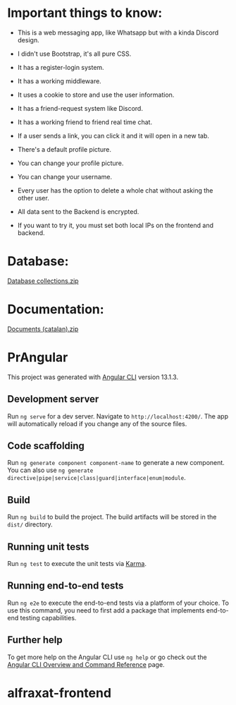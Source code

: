 # Important things to know:

- This is a web messaging app, like Whatsapp but with a kinda Discord design.
- I didn't use Bootstrap, it's all pure CSS.
- It has a register-login system.
- It has a working middleware.
- It uses a cookie to store and use the user information.
- It has a friend-request system like Discord.
- It has a working friend to friend real time chat.
- If a user sends a link, you can click it and it will open in a new tab.
- There's a default profile picture.
- You can change your profile picture.
- You can change your username.
- Every user has the option to delete a whole chat without asking the other user.
- All data sent to the Backend is encrypted.

- If you want to try it, you must set both local IPs on the frontend and backend.

# Database:

[Database collections.zip](https://github.com/Alfra-gif/alfraxat-frontend/files/9418207/Database.collections.zip)

# Documentation:

[Documents (catalan).zip](https://github.com/Alfra-gif/alfraxat-frontend/files/9508531/Documents.catalan.zip)

# PrAngular

This project was generated with [Angular CLI](https://github.com/angular/angular-cli) version 13.1.3.

## Development server

Run `ng serve` for a dev server. Navigate to `http://localhost:4200/`. The app will automatically reload if you change any of the source files.

## Code scaffolding

Run `ng generate component component-name` to generate a new component. You can also use `ng generate directive|pipe|service|class|guard|interface|enum|module`.

## Build

Run `ng build` to build the project. The build artifacts will be stored in the `dist/` directory.

## Running unit tests

Run `ng test` to execute the unit tests via [Karma](https://karma-runner.github.io).

## Running end-to-end tests

Run `ng e2e` to execute the end-to-end tests via a platform of your choice. To use this command, you need to first add a package that implements end-to-end testing capabilities.

## Further help

To get more help on the Angular CLI use `ng help` or go check out the [Angular CLI Overview and Command Reference](https://angular.io/cli) page.
# alfraxat-frontend
